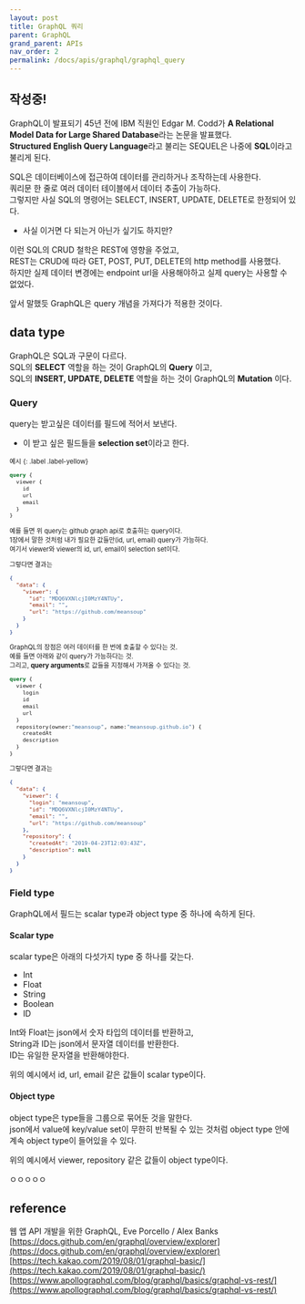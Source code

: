 ```yaml
---
layout: post
title: GraphQL 쿼리
parent: GraphQL
grand_parent: APIs
nav_order: 2
permalink: /docs/apis/graphql/graphql_query
---
```


## 작성중!



GraphQL이 발표되기 45년 전에 IBM 직원인 Edgar M. Codd가 **A Relational Model Data for Large Shared Database**라는 논문을 발표했다.  
**Structured English Query Language**라고 불리는 SEQUEL은 나중에 **SQL**이라고 불리게 된다.  

SQL은 데이터베이스에 접근하여 데이터를 관리하거나 조작하는데 사용한다.  
쿼리문 한 줄로 여러 데이터 테이블에서 데이터 추출이 가능하다.  
그렇지만 사실 SQL의 명령어는 SELECT, INSERT, UPDATE, DELETE로 한정되어 있다.  
- 사실 이거면 다 되는거 아닌가 싶기도 하지만?

이런 SQL의 CRUD 철학은 REST에 영향을 주었고,  
REST는 CRUD에 따라 GET, POST, PUT, DELETE의 http method를 사용했다.  
하지만 실제 데이터 변경에는 endpoint url을 사용해야하고 실제 query는 사용할 수 없었다.  

앞서 말했듯 GraphQL은 query 개념을 가져다가 적용한 것이다.

## data type

GraphQL은 SQL과 구문이 다르다.  
SQL의 **SELECT** 역할을 하는 것이 GraphQL의 **Query** 이고,  
SQL의 **INSERT, UPDATE, DELETE** 역할을 하는 것이 GraphQL의 **Mutation** 이다.  

### Query

query는 받고싶은 데이터를 필드에 적어서 보낸다.  
- 이 받고 싶은 필드들을 **selection set**이라고 한다.

<div class="code-example" markdown="1" style="font-size: 0.8em">
예시
{: .label .label-yellow}  


```graphql
query {
  viewer {
    id
    url
    email
  }
}
```

예를 들면 위 query는 github graph api로 호출하는 query이다.  
1장에서 말한 것처럼 내가 필요한 값들만(id, url, email) query가 가능하다.  
여기서 viewer와 viewer의 id, url, email이 selection set이다.

그렇다면 결과는
```json
{
  "data": {
    "viewer": {
      "id": "MDQ6VXNlcjI0MzY4NTUy",
      "email": "",
      "url": "https://github.com/meansoup"
    }
  }
}
```

GraphQL의 장점은 여러 데이터를 한 번에 호출할 수 있다는 것.  
예를 들면 아래와 같이 query가 가능하다는 것.  
그리고, **query arguments**로 값들을 지정해서 가져올 수 있다는 것.

```graphql
query { 
  viewer { 
    login
    id
    email
    url
  }
  repository(owner:"meansoup", name:"meansoup.github.io") {
    createdAt
    description
  }
}
```

그렇다면 결과는
```json
{
  "data": {
    "viewer": {
      "login": "meansoup",
      "id": "MDQ6VXNlcjI0MzY4NTUy",
      "email": "",
      "url": "https://github.com/meansoup"
    },
    "repository": {
      "createdAt": "2019-04-23T12:03:43Z",
      "description": null
    }
  }
}
```
</div>

### Field type

GraphQL에서 필드는 scalar type과 object type 중 하나에 속하게 된다.  

#### Scalar type

scalar type은 아래의 다섯가지 type 중 하나를 갖는다.
- Int
- Float
- String
- Boolean
- ID

Int와 Float는 json에서 숫자 타입의 데이터를 반환하고,  
String과 ID는 json에서 문자열 데이터를 반환한다.  
ID는 유일한 문자열을 반환해야한다.

위의 예시에서 id, url, email 같은 값들이 scalar type이다.  

#### Object type

object type은 type들을 그룹으로 묶어둔 것을 말한다.  
json에서 value에 key/value set이 무한히 반복될 수 있는 것처럼 object type 안에 계속 object type이 들어있을 수 있다.

위의 예시에서 viewer, repository 같은 값들이 object type이다.




ㅇㅇㅇㅇㅇ






<!-- 



query {
  viewer {
    id
    email
    following(first:2) {
      edges {
        node {
          id
          email
        }
      }
    }
    followers(first:2) {
      edges {
        node {
          id
          email
        }
      }
    }
  }
} -->



## reference

웹 앱 API 개발을 위한 GraphQL, Eve Porcello / Alex Banks  
[https://docs.github.com/en/graphql/overview/explorer](https://docs.github.com/en/graphql/overview/explorer)
[https://tech.kakao.com/2019/08/01/graphql-basic/](https://tech.kakao.com/2019/08/01/graphql-basic/)  
[https://www.apollographql.com/blog/graphql/basics/graphql-vs-rest/](https://www.apollographql.com/blog/graphql/basics/graphql-vs-rest/)  